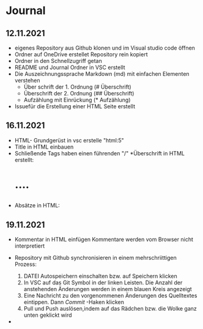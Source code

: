 # Journal

## 12.11.2021
* eigenes Repository aus Github klonen und im Visual studio code öffnen
* Ordner auf OneDrive erstellet Repository rein kopiert
* Ordner in den Schnellzugriff getan
* README und Journal Ordner in VSC erstellt
* Die Auszeichnungssprache Markdown (md) mit einfachen Elementen verstehen
    * Über schrift der 1. Ordnung (# Überschrift)
    * Überschrift der 2. Ordnung (## Überschrift)
    * Aufzählung mit Einrückung (* Aufzählung)
* Issuefür die Erstellung einer HTML Seite erstellt


## 16.11.2021

* HTML- Grundgerüst in vsc erstelle "html:5"
* Title in HTML einbauen
* Schließende Tags haben einen führenden "/"
*Überschrift in HTML erstellt: <h1>....<h2>
* Absätze in HTML: <p>


## 19.11.2021
* Kommentar in HTML einfügen <!--Ich bin cool--> Kommentare werden vom Browser nicht interpretiert
* Repository mit Github synchronisieren in einem mehrschriittigen Prozess:
    1. DATEI Autospeichern einschalten bzw. auf Speichern klicken
    2. In VSC auf das Git Symbol in der linken Leisten. Die Anzahl der
     anstehenden Änderungen werden in einem blauen Kreis angezeigt
    3. Eine Nachricht zu den vorgenommenen Änderungen des Quelltextes eintippen. Dann *Commit* -Haken klicken
    4. Pull und Push auslösen,indem auf das Rädchen bzw. die Wolke ganz unten geklickt wird

* 